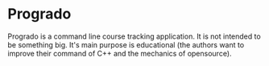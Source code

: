 # Progrado
Progrado is a command line course tracking application. It is not intended to be something big. It's main purpose is educational
(the authors want to improve their command of C++ and the mechanics of opensource).
